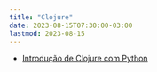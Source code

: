 ```yaml
---
title: "Clojure"
date: 2023-08-15T07:30:00-03:00
lastmod: 2023-08-15
---
```

- [Introdução de Clojure com Python](https://medium.com/@wellicfaria/introdu%C3%A7%C3%A3o-de-clojure-com-python-fe64639b8ead)